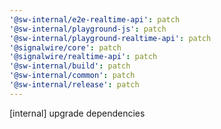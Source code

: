 ```yaml
---
'@sw-internal/e2e-realtime-api': patch
'@sw-internal/playground-js': patch
'@sw-internal/playground-realtime-api': patch
'@signalwire/core': patch
'@signalwire/realtime-api': patch
'@sw-internal/build': patch
'@sw-internal/common': patch
'@sw-internal/release': patch
---
```


[internal] upgrade dependencies
